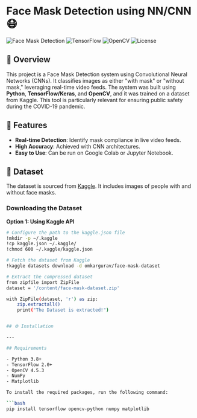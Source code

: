 # Face Mask Detection using NN/CNN 😷

![Face Mask Detection](https://img.shields.io/badge/Python-3.8%2B-blue) ![TensorFlow](https://img.shields.io/badge/TensorFlow-2.0%2B-orange) ![OpenCV](https://img.shields.io/badge/OpenCV-4.5.3-green) ![License](https://img.shields.io/badge/License-MIT-green)

## 📖 Overview

This project is a Face Mask Detection system using Convolutional Neural Networks (CNNs). It classifies images as either "with mask" or "without mask," leveraging real-time video feeds. The system was built using **Python**, **TensorFlow/Keras**, and **OpenCV**, and it was trained on a dataset from Kaggle. This tool is particularly relevant for ensuring public safety during the COVID-19 pandemic.

## 🎯 Features

- **Real-time Detection**: Identify mask compliance in live video feeds.
- **High Accuracy**: Achieved with CNN architectures.
- **Easy to Use**: Can be run on Google Colab or Jupyter Notebook.

## 📂 Dataset

The dataset is sourced from [Kaggle](https://www.kaggle.com/datasets/omkargurav/face-mask-dataset). It includes images of people with and without face masks.

### Downloading the Dataset

**Option 1: Using Kaggle API**

```bash
# Configure the path to the kaggle.json file
!mkdir -p ~/.kaggle
!cp kaggle.json ~/.kaggle/
!chmod 600 ~/.kaggle/kaggle.json

# Fetch the dataset from Kaggle
!kaggle datasets download -d omkargurav/face-mask-dataset

# Extract the compressed dataset
from zipfile import ZipFile
dataset = '/content/face-mask-dataset.zip'

with ZipFile(dataset, 'r') as zip:
    zip.extractall()
    print("The Dataset is extracted!")


## ⚙️ Installation

---

## Requirements

- Python 3.8+
- TensorFlow 2.0+
- OpenCV 4.5.3
- NumPy
- Matplotlib

To install the required packages, run the following command:

```bash
pip install tensorflow opencv-python numpy matplotlib
